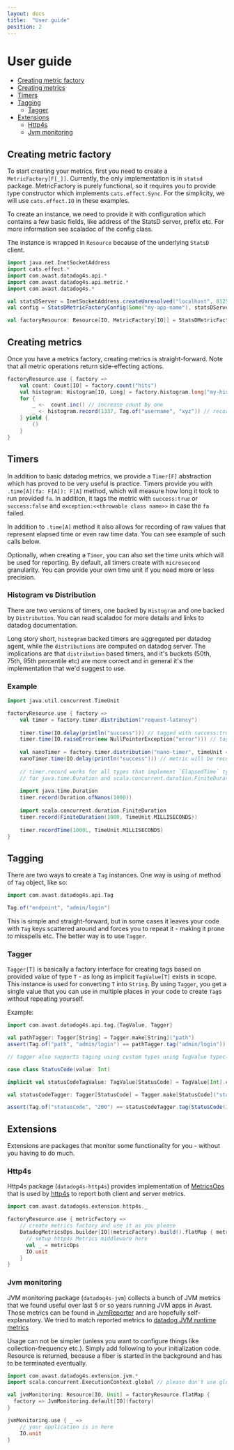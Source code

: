 ```yaml
---
layout: docs 
title:  "User guide"
position: 2
---
```


# User guide

- [Creating metric factory](#creating-metric-factory)
- [Creating metrics](#creating-metrics)
- [Timers](#timers)
- [Tagging](#tagging)
  - [Tagger](#tagger)
- [Extensions](#extensions)
  - [Http4s](#http4s)
  - [Jvm monitoring](#jvm-monitoring)

## Creating metric factory

To start creating your metrics, first you need to create a `MetricFactory[F[_]]`. Currently, the only implementation is
in `statsd` package. MetricFactory is purely functional, so it requires you to provide type constructor which
implements `cats.effect.Sync`. For the simplicity, we will use `cats.effect.IO` in these examples.

To create an instance, we need to provide it with configuration which contains a few basic fields, like address of the
StatsD server, prefix etc. For more information see scaladoc of the config class.

The instance is wrapped in `Resource` because of the underlying `StatsD` client.

```scala mdoc:silent
import java.net.InetSocketAddress
import cats.effect.*
import com.avast.datadog4s.api.*
import com.avast.datadog4s.api.metric.*
import com.avast.datadog4s.*

val statsDServer = InetSocketAddress.createUnresolved("localhost", 8125)
val config = StatsDMetricFactoryConfig(Some("my-app-name"), statsDServer)

val factoryResource: Resource[IO, MetricFactory[IO]] = StatsDMetricFactory.make(config)
```

## Creating metrics

Once you have a metrics factory, creating metrics is straight-forward. Note that all metric operations return
side-effecting actions.

```scala mdoc:silent
factoryResource.use { factory =>
    val count: Count[IO] = factory.count("hits")
    val histogram: Histogram[IO, Long] = factory.histogram.long("my-histogram")
    for {
        _ <-  count.inc() // increase count by one
        _ <- histogram.record(1337, Tag.of("username", "xyz")) // record a value to histogram with Tag
    } yield {
        ()
    }
}
```

## Timers

In addition to basic datadog metrics, we provide a `Timer[F]` abstraction which has proved to be very useful is
practice. Timers provide you with `.time[A](fa: F[A]): F[A]` method, which will measure how long it took to run
provided `fa`. In addition, it tags the metric with `success:true` or `success:false`
and `exception:<<throwable class name>>` in case the `fa` failed.

In addition to `.time[A]` method it also allows for recording of raw values that represent elapsed time or even raw time
data. You can see example of such calls below.

Optionally, when creating a `Timer`, you can also set the time units which will be used for reporting. By default, all
timers create with `microsecond` granularity. You can provide your own time unit if you need more or less precision.

### Histogram vs Distribution

There are two versions of timers, one backed by `Histogram` and one backed by `Distribution`. You can read scaladoc for
more details and links to datadog documentation.

Long story short, `histogram` backed timers are aggregated per datadog agent, while the `distributions` are computed on
datadog server. The implications are that `distribution` based timers, and it's buckets (50th, 75th, 95th percentile
etc) are more correct and in general it's the implementation that we'd suggest to use.

### Example

```scala mdoc:silent
import java.util.concurrent.TimeUnit

factoryResource.use { factory =>
    val timer = factory.timer.distribution("request-latency")
    
    timer.time(IO.delay(println("success"))) // tagged with success:true
    timer.time(IO.raiseError(new NullPointerException("error"))) // tagged with success:false and exception:NullPointerException
    
    val nanoTimer = factory.timer.distribution("nano-timer", timeUnit = TimeUnit.NANOSECONDS)
    nanoTimer.time(IO.delay(println("success"))) // metric will be recorded with 'nanoseconds' precision
    
    // timer.record works for all types that implement `ElapsedTime` typeclass, out of the box we provide implementation
    // for java.time.Duration and scala.concurrent.duration.FiniteDuration
    
    import java.time.Duration
    timer.record(Duration.ofNanos(1000))
    
    import scala.concurrent.duration.FiniteDuration
    timer.record(FiniteDuration(1000, TimeUnit.MILLISECONDS))
    
    timer.recordTime(1000L, TimeUnit.MILLISECONDS)
}
```

## Tagging

There are two ways to create a `Tag` instances. One way is using `of` method of `Tag` object, like so:

```scala mdoc
import com.avast.datadog4s.api.Tag

Tag.of("endpoint", "admin/login")
```

This is simple and straight-forward, but in some cases it leaves your code with `Tag` keys scattered around and forces
you to repeat it - making it prone to misspells etc. The better way is to use `Tagger`.

### Tagger

`Tagger[T]` is basically a factory interface for creating tags based on provided value of type `T` - as long as
implicit `TagValue[T]` exists in scope. This instance is used for converting `T` into `String`. By using `Tagger`, you
get a single value that you can use in multiple places in your code to create `Tag`s without repeating yourself.

Example:

```scala mdoc
import com.avast.datadog4s.api.tag.{TagValue, Tagger}

val pathTagger: Tagger[String] = Tagger.make[String]("path")
assert(Tag.of("path", "admin/login") == pathTagger.tag("admin/login"))

// tagger also supports taging using custom types using TagValue typeclass

case class StatusCode(value: Int) 

implicit val statusCodeTagValue: TagValue[StatusCode] = TagValue[Int].contramap[StatusCode](sc => sc.value)

val statusCodeTagger: Tagger[StatusCode] = Tagger.make[StatusCode]("statusCode")

assert(Tag.of("statusCode", "200") == statusCodeTagger.tag(StatusCode(200)))
```

## Extensions

Extensions are packages that monitor some functionality for you - without you having to do much.

### Http4s

Http4s package (`datadog4s-http4s`) provides implementation of [MetricsOps](metrics-ops) that is used
by [http4s](http4s) to report both client and server metrics.

```scala
import com.avast.datadog4s.extension.http4s._

factoryResource.use { metricFactory =>
    // create metrics factory and use it as you please
    DatadogMetricsOps.builder[IO](metricFactory).build().flatMap { metricOps =>
      // setup http4s Metrics middleware here
      val _ = metricOps
      IO.unit
    }
}
```

### Jvm monitoring

JVM monitoring package (`datadog4s-jvm`) collects a bunch of JVM metrics that we found useful over last 5 or so years
running JVM apps in Avast. Those metrics can be found in [JvmReporter][jvm-reporter-class] and are hopefully
self-explanatory. We tried to match reported metrics to [datadog JVM runtime metrics][ddog-jvm-metrics]

Usage can not be simpler (unless you want to configure things like collection-frequency etc.). Simply add following to
your initialization code. Resource is returned, because a fiber is started in the background and has to be terminated
eventually.

```scala mdoc:silent
import com.avast.datadog4s.extension.jvm.*
import scala.concurrent.ExecutionContext.global // please don't use global EC in production

val jvmMonitoring: Resource[IO, Unit] = factoryResource.flatMap {
  factory => JvmMonitoring.default[IO](factory)
}

jvmMonitoring.use { _ => 
    // your application is in here
    IO.unit
}
```

[jvm-reporter-class]: https://github.com/avast/datadog4s/blob/master/code/jvm/src/main/scala/com/avast/datadog4s/extension/jvm/JvmReporter.scala

[metrics-ops]: https://http4s.org/v0.21/api/org/http4s/metrics/metricsops

[http4s]: https://http4s.org

[ddog-jvm-metrics]: https://docs.datadoghq.com/tracing/runtime_metrics/java/
